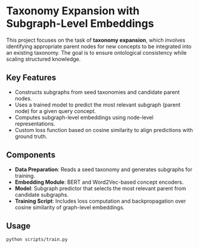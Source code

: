 # Taxonomy Expansion with Subgraph-Level Embeddings

This project focuses on the task of **taxonomy expansion**, which involves identifying appropriate parent nodes for new concepts to be integrated into an existing taxonomy. The goal is to ensure ontological consistency while scaling structured knowledge.

## Key Features

- Constructs subgraphs from seed taxonomies and candidate parent nodes.
- Uses a trained model to predict the most relevant subgraph (parent node) for a given query concept.
- Computes subgraph-level embeddings using node-level representations.
- Custom loss function based on cosine similarity to align predictions with ground truth.

## Components

- **Data Preparation**: Reads a seed taxonomy and generates subgraphs for training.
- **Embedding Module**: BERT and Word2Vec-based concept encoders.
- **Model**: Subgraph predictor that selects the most relevant parent from candidate subgraphs.
- **Training Script**: Includes loss computation and backpropagation over cosine similarity of graph-level embeddings.

## Usage

```bash
python scripts/train.py
